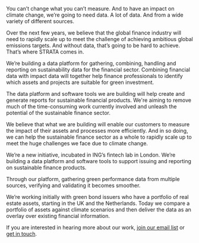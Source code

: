 You can’t change what you can’t measure. And to have an impact on climate change, we’re going to need data. A lot of data. And from a wide variety of different sources. 

Over the next few years, we believe that the global finance industry will need to rapidly scale up to meet the challenge of achieving ambitious global emissions targets. And without data, that’s going to be hard to achieve. That’s where STRATA comes in.

We’re building a data platform for gathering, combining, handling and reporting on sustainability data for the financial sector. Combining financial data with impact data will together help finance professionals to identify which assets and projects are suitable for green investment. 

The data platform and software tools we are building will help create and generate reports for sustainable financial products. We're aiming to remove much of the time-consuming work currently involved and unleash the potential of the sustainable finance sector.

We believe that what we are building will enable our customers to measure the impact of their assets and processes more efficiently. And in so doing, we can help the sustainable finance sector as a whole to rapidly scale up to meet the huge challenges we face due to climate change.

We’re a new initiative, incubated in ING’s fintech lab in London. We’re building a data platform and software tools to support issuing and reporting on sustainable finance products.

Through our platform, gathering green performance data from multiple sources, verifying and validating it becomes smoother.

We’re working initially with green bond issuers who have a portfolio of real estate assets, starting in the UK and the Netherlands. Today we compare a portfolio of assets against climate scenarios and then deliver the data as an overlay over existing financial information. 

If you are interested in hearing more about our work, [join our email list](/list) or [get in touch](/contact).